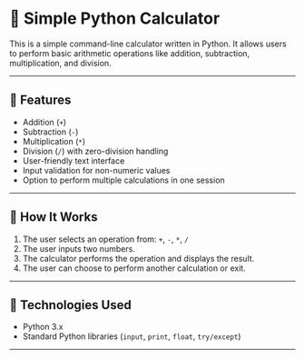 # 🧮 Simple Python Calculator

This is a simple command-line calculator written in Python. It allows users to perform basic arithmetic operations like addition, subtraction, multiplication, and division.

---

## 🚀 Features

- Addition (`+`)
- Subtraction (`-`)
- Multiplication (`*`)
- Division (`/`) with zero-division handling
- User-friendly text interface
- Input validation for non-numeric values
- Option to perform multiple calculations in one session

---

## 📌 How It Works

1. The user selects an operation from: `+`, `-`, `*`, `/`
2. The user inputs two numbers.
3. The calculator performs the operation and displays the result.
4. The user can choose to perform another calculation or exit.

---

## 🔧 Technologies Used

- Python 3.x
- Standard Python libraries (`input`, `print`, `float`, `try/except`)

---

